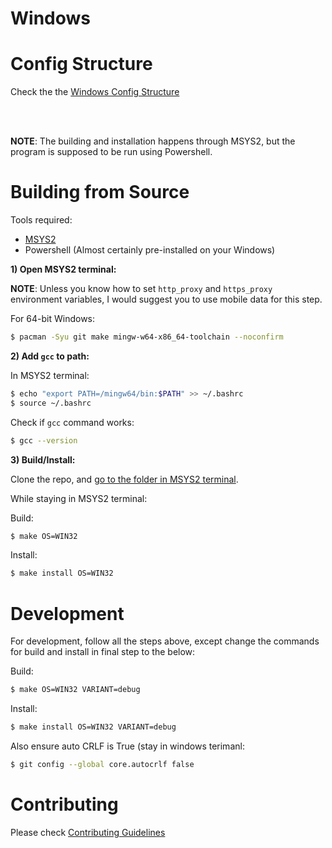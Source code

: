 # Windows

# Config Structure

Check the the [Windows Config Structure](./config_win)

<br/>
<br/>

**NOTE**: The building and installation happens through MSYS2, but the program is supposed to be run using Powershell.

# Building from Source

Tools required:
- [MSYS2](https://www.msys2.org/)
- Powershell (Almost certainly pre-installed on your Windows)

**1) Open MSYS2 terminal:**

**NOTE**: Unless you know how to set `http_proxy` and `https_proxy` environment variables,
I would suggest you to use mobile data for this step.

For 64-bit Windows:
```sh
$ pacman -Syu git make mingw-w64-x86_64-toolchain --noconfirm
```

**2) Add `gcc` to path:**

In MSYS2 terminal:
```sh
$ echo "export PATH=/mingw64/bin:$PATH" >> ~/.bashrc
$ source ~/.bashrc
```

Check if `gcc` command works:
```sh
$ gcc --version
```

**3) Build/Install:**

Clone the repo, and [go to the folder in MSYS2 terminal](https://stackoverflow.com/questions/11376899/browsing-folders-in-msys).

While staying in MSYS2 terminal:

Build:
```sh
$ make OS=WIN32
```

Install:
```sh
$ make install OS=WIN32
```

# Development

For development, follow all the steps above, except change the commands for build and install in
final step to the below:

Build:
```sh
$ make OS=WIN32 VARIANT=debug
```

Install:
```sh
$ make install OS=WIN32 VARIANT=debug
```

Also ensure auto CRLF is True (stay in windows terimanl:
```sh
$ git config --global core.autocrlf false
```

# Contributing

Please check [Contributing Guidelines](./CONTRIBUTING.md)
